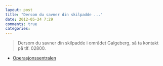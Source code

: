```yaml
---
layout: post
title: "Dersom du savner din skilpadde ..."
date: 2012-05-24 7:29
comments: true
categories: 
---
```


> Dersom du savner din skilpadde i området Galgeberg, så ta kontakt på tlf. 02800. 
- [Operasjonssentralen](https://twitter.com/oslopolitiops/status/205666832965836800)
